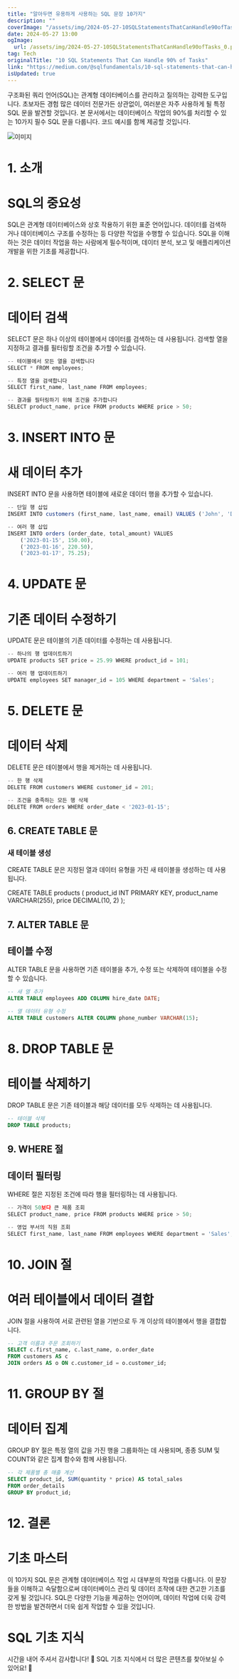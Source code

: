```yaml
---
title: "알아두면 유용하게 사용하는 SQL 문장 10가지"
description: ""
coverImage: "/assets/img/2024-05-27-10SQLStatementsThatCanHandle90ofTasks_0.png"
date: 2024-05-27 13:00
ogImage:
  url: /assets/img/2024-05-27-10SQLStatementsThatCanHandle90ofTasks_0.png
tag: Tech
originalTitle: "10 SQL Statements That Can Handle 90% of Tasks"
link: "https://medium.com/@sqlfundamentals/10-sql-statements-that-can-handle-90-of-tasks-aa77c99120ae"
isUpdated: true
---
```


구조화된 쿼리 언어(SQL)는 관계형 데이터베이스를 관리하고 질의하는 강력한 도구입니다. 초보자든 경험 많은 데이터 전문가든 상관없이, 여러분은 자주 사용하게 될 특정 SQL 문을 발견할 것입니다. 본 문서에서는 데이터베이스 작업의 90%를 처리할 수 있는 10가지 필수 SQL 문을 다룹니다. 코드 예시를 함께 제공할 것입니다.

![이미지](/assets/img/2024-05-27-10SQLStatementsThatCanHandle90ofTasks_0.png)

# 1. 소개

# SQL의 중요성

<div class="content-ad"></div>

SQL은 관계형 데이터베이스와 상호 작용하기 위한 표준 언어입니다. 데이터를 검색하거나 데이터베이스 구조를 수정하는 등 다양한 작업을 수행할 수 있습니다. SQL을 이해하는 것은 데이터 작업을 하는 사람에게 필수적이며, 데이터 분석, 보고 및 애플리케이션 개발을 위한 기초를 제공합니다.

# 2. SELECT 문

# 데이터 검색

SELECT 문은 하나 이상의 테이블에서 데이터를 검색하는 데 사용됩니다. 검색할 열을 지정하고 결과를 필터링할 조건을 추가할 수 있습니다.

<div class="content-ad"></div>

```js
-- 테이블에서 모든 열을 검색합니다
SELECT * FROM employees;

-- 특정 열을 검색합니다
SELECT first_name, last_name FROM employees;

-- 결과를 필터링하기 위해 조건을 추가합니다
SELECT product_name, price FROM products WHERE price > 50;
```

# 3. INSERT INTO 문

# 새 데이터 추가

INSERT INTO 문을 사용하면 테이블에 새로운 데이터 행을 추가할 수 있습니다.

<div class="content-ad"></div>

```js
-- 단일 행 삽입
INSERT INTO customers (first_name, last_name, email) VALUES ('John', 'Doe', 'john@example.com');

-- 여러 행 삽입
INSERT INTO orders (order_date, total_amount) VALUES
    ('2023-01-15', 150.00),
    ('2023-01-16', 220.50),
    ('2023-01-17', 75.25);
```

# 4. UPDATE 문

# 기존 데이터 수정하기

UPDATE 문은 테이블의 기존 데이터를 수정하는 데 사용됩니다.

<div class="content-ad"></div>

```js
-- 하나의 행 업데이트하기
UPDATE products SET price = 25.99 WHERE product_id = 101;

-- 여러 행 업데이트하기
UPDATE employees SET manager_id = 105 WHERE department = 'Sales';
```

# 5. DELETE 문

# 데이터 삭제

DELETE 문은 테이블에서 행을 제거하는 데 사용됩니다.

<div class="content-ad"></div>

```js
-- 한 행 삭제
DELETE FROM customers WHERE customer_id = 201;

-- 조건을 충족하는 모든 행 삭제
DELETE FROM orders WHERE order_date < '2023-01-15';
```

## 6. CREATE TABLE 문

### 새 테이블 생성

CREATE TABLE 문은 지정된 열과 데이터 유형을 가진 새 테이블을 생성하는 데 사용됩니다.

<div class="content-ad"></div>

CREATE TABLE products (
product_id INT PRIMARY KEY,
product_name VARCHAR(255),
price DECIMAL(10, 2)
);

## 7. ALTER TABLE 문

## 테이블 수정

ALTER TABLE 문을 사용하면 기존 테이블을 추가, 수정 또는 삭제하여 테이블을 수정할 수 있습니다.

<div class="content-ad"></div>

```sql
-- 새 열 추가
ALTER TABLE employees ADD COLUMN hire_date DATE;

-- 열 데이터 유형 수정
ALTER TABLE customers ALTER COLUMN phone_number VARCHAR(15);
```

# 8. DROP TABLE 문

# 테이블 삭제하기

DROP TABLE 문은 기존 테이블과 해당 데이터를 모두 삭제하는 데 사용됩니다.

<div class="content-ad"></div>

```sql
-- 테이블 삭제
DROP TABLE products;
```

## 9. WHERE 절

## 데이터 필터링

WHERE 절은 지정된 조건에 따라 행을 필터링하는 데 사용됩니다.

<div class="content-ad"></div>

```js
-- 가격이 50보다 큰 제품 조회
SELECT product_name, price FROM products WHERE price > 50;

-- 영업 부서의 직원 조회
SELECT first_name, last_name FROM employees WHERE department = 'Sales';
```

# 10. JOIN 절

# 여러 테이블에서 데이터 결합

JOIN 절을 사용하여 서로 관련된 열을 기반으로 두 개 이상의 테이블에서 행을 결합합니다.

<div class="content-ad"></div>

```sql
-- 고객 이름과 주문 조회하기
SELECT c.first_name, c.last_name, o.order_date
FROM customers AS c
JOIN orders AS o ON c.customer_id = o.customer_id;
```

# 11. GROUP BY 절

# 데이터 집계

GROUP BY 절은 특정 열의 값을 가진 행을 그룹화하는 데 사용되며, 종종 SUM 및 COUNT와 같은 집계 함수와 함께 사용됩니다.

<div class="content-ad"></div>

```sql
-- 각 제품별 총 매출 계산
SELECT product_id, SUM(quantity * price) AS total_sales
FROM order_details
GROUP BY product_id;
```

# 12. 결론

# 기초 마스터

이 10가지 SQL 문은 관계형 데이터베이스 작업 시 대부분의 작업을 다룹니다. 이 문장들을 이해하고 숙달함으로써 데이터베이스 관리 및 데이터 조작에 대한 견고한 기초를 갖게 될 것입니다. SQL은 다양한 기능을 제공하는 언어이며, 데이터 작업에 더욱 강력한 방법을 발견하면서 더욱 쉽게 작업할 수 있을 것입니다.

<div class="content-ad"></div>

# SQL 기초 지식

시간을 내어 주셔서 감사합니다! 🚀
SQL 기초 지식에서 더 많은 콘텐츠를 찾아보실 수 있어요! 💫
